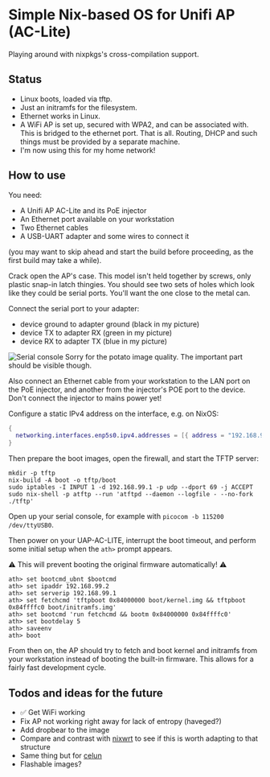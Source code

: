# Simple Nix-based OS for Unifi AP (AC-Lite)

Playing around with nixpkgs's cross-compilation support.

## Status

- Linux boots, loaded via tftp.
- Just an initramfs for the filesystem.
- Ethernet works in Linux.
- A WiFi AP is set up, secured with WPA2, and can be associated
  with. This is bridged to the ethernet port. That is all. Routing,
  DHCP and such things must be provided by a separate machine.
- I'm now using this for my home network!

## How to use

You need:
- A Unifi AP AC-Lite and its PoE injector
- An Ethernet port available on your workstation
- Two Ethernet cables
- A USB-UART adapter and some wires to connect it

(you may want to skip ahead and start the build before proceeding, as the first build may take a while).

Crack open the AP's case. This model isn't held together by screws,
only plastic snap-in latch thingies. You should see two sets of holes
which look like they could be serial ports. You'll want the one close
to the metal can.

Connect the serial port to your adapter:

- device ground to adapter ground (black in my picture)
- device TX to adapter RX (green in my picture)
- device RX to adapter TX (blue in my picture)

![Serial console](serial.jpg)
Sorry for the potato image quality. The important part should be visible though.

Also connect an Ethernet cable from your workstation to the LAN port
on the PoE injector, and another from the injector's POE port to the
device. Don't connect the injector to mains power yet!

Configure a static IPv4 address on the interface, e.g. on NixOS:

```nix
{
  networking.interfaces.enp5s0.ipv4.addresses = [{ address = "192.168.99.1"; prefixLength = 24; }];
}
```

Then prepare the boot images, open the firewall, and start the TFTP server:

```
mkdir -p tftp
nix-build -A boot -o tftp/boot
sudo iptables -I INPUT 1 -d 192.168.99.1 -p udp --dport 69 -j ACCEPT
sudo nix-shell -p atftp --run 'atftpd --daemon --logfile - --no-fork ./tftp'
```

Open up your serial console, for example with `picocom -b 115200 /dev/ttyUSB0`.

Then power on your UAP-AC-LITE, interrupt the boot timeout, and perform some initial setup when the `ath>` prompt appears.

⚠️ This will prevent booting the original firmware automatically! ⚠️
```
ath> set bootcmd_ubnt $bootcmd
ath> set ipaddr 192.168.99.2
ath> set serverip 192.168.99.1
ath> set fetchcmd 'tftpboot 0x84000000 boot/kernel.img && tftpboot 0x84ffffc0 boot/initramfs.img'
ath> set bootcmd 'run fetchcmd && bootm 0x84000000 0x84ffffc0'
ath> set bootdelay 5
ath> saveenv
ath> boot
```

From then on, the AP should try to fetch and boot kernel and initramfs
from your workstation instead of booting the built-in firmware. This
allows for a fairly fast development cycle.

## Todos and ideas for the future

- ✅ Get WiFi working
- Fix AP not working right away for lack of entropy (haveged?)
- Add dropbear to the image
- Compare and contrast with [nixwrt](https://github.com/telent/nixwrt) to see if this is worth adapting to that structure
- Same thing but for [celun](https://github.com/celun/celun)
- Flashable images?
